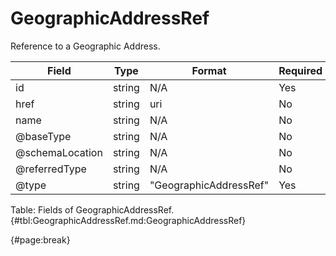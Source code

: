<!--
    ATTENTION: This file was generated via gradle!
               Do NOT manually edit this file! Any such changes will be overwritten!
-->

# GeographicAddressRef

Reference to a Geographic Address.

| Field | Type | Format | Required |
| ------- | ------- | ------- | --- |
| id | string | N/A | Yes |
| href | string | uri | No |
| name | string | N/A | No |
| @baseType | string | N/A | No |
| @schemaLocation | string | N/A | No |
| @referredType | string | N/A | No |
| @type | string | "GeographicAddressRef" | Yes |

Table: Fields of GeographicAddressRef. {#tbl:GeographicAddressRef.md:GeographicAddressRef}

{#page:break}
